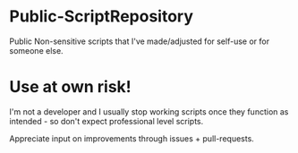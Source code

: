# Public-ScriptRepository
Public Non-sensitive scripts that I've made/adjusted for self-use or for someone else.

# Use at own risk!
I'm not a developer and I usually stop working scripts once they function as intended - so don't expect professional level scripts.

Appreciate input on improvements through issues + pull-requests.
